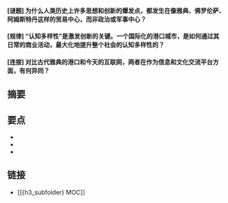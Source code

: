 #### [谜题] 为什么人类历史上许多思想和创新的爆发点，都发生在像雅典、佛罗伦萨、阿姆斯特丹这样的贸易中心，而非政治或军事中心？


#### [规律] “认知多样性”是激发创新的关键。一个国际化的港口城市，是如何通过其日常的商业活动，最大化地提升整个社会的认知多样性的？


#### [连接] 对比古代雅典的港口和今天的互联网，两者在作为信息和文化交流平台方面，有何异同？


## 摘要


## 要点

- 
- 
- 

## 链接

- [[{h3_subfolder} MOC]]
